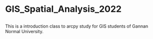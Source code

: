 # GIS_Spatial_Analysis_2022
##
This is a introduction class to arcpy study for GIS students of Gannan Normal University.
